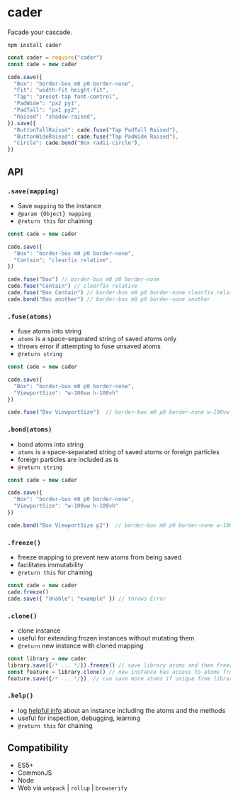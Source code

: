# cader
Facade your cascade.

```
npm install cader
```

```js
const cader = require("cader")
const cade = new cader

cade.save({
  "Box": "border-box m0 p0 border-none",
  "Fit": "width-fit height-fit",
  "Tap": "preset-tap font-control",
  "PadWide": "px2 py1",
  "PadTall": "px1 py2",
  "Raised": "shadow-raised",
}).save({
  "ButtonTallRaised": cade.fuse("Tap PadTall Raised"),
  "ButtonWideRaised": cade.fuse("Tap PadWide Raised"),
  "Circle": cade.bond("Box radii-circle"),
})
```

## API

### `.save(mapping)`

- Save `mapping` to the instance
- `@param {Object} mapping`
- `@return this` for chaining

```js
const cade = new cader

cade.save({
  "Box": "border-box m0 p0 border-none",
  "Contain": "clearfix relative",
})

cade.fuse("Box") // border-box m0 p0 border-none
cade.fuse("Contain") // clearfix relative
cade.fuse("Box Contain") // border-box m0 p0 border-none clearfix relative
cade.bond("Box another") // border-box m0 p0 border-none another
```

### `.fuse(atoms)`

- fuse atoms into string
- `atoms` is a space-separated string of saved atoms only
- throws error if attempting to fuse unsaved atoms
- `@return string`

```js
const cade = new cader

cade.save({
  "Box": "border-box m0 p0 border-none",
  "ViewportSize": "w-100vw h-100vh"
})

cade.fuse("Box ViewportSize")  // border-box m0 p0 border-none w-100vw h-100vh
```

### `.bond(atoms)`

- bond atoms into string
- `atoms` is a space-separated string of saved atoms or foreign particles
- foreign particles are included as is
- `@return string`

```js
const cade = new cader

cade.save({
  "Box": "border-box m0 p0 border-none",
  "ViewportSize": "w-100vw h-100vh"
})

cade.bond("Box ViewportSize p2")  // border-box m0 p0 border-none w-100vw h-100vh p2
```

### `.freeze()`

- freeze mapping to prevent new atoms from being saved
- facilitates immutability
- `@return this` for chaining

```js
const cade = new cader
cade.freeze()
cade.save({ "Unable": "example" }) // throws Error
```

### `.clone()`

- clone instance
- useful for extending frozen instances without mutating them
- `@return` new instance with cloned mapping

```js
const library = new cader
library.save({/* ... */}).freeze() // save library atoms and then freeze export
const feature = library.clone() // new instance has access to atoms from library
feature.save({/* ... */})  // can save more atoms if unique from library atoms
```

### `.help()`

- log [helpful info](https://github.com/ryanve/cader/pull/22) about an instance including the atoms and the methods
- useful for inspection, debugging, learning
- `@return this` for chaining

## Compatibility
- ES5+
- CommonJS
- Node
- Web via `webpack` | `rollup` | `browserify`
